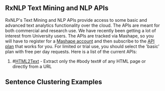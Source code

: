 
## RxNLP Text Mining and NLP APIs

RxNLP's Text Mining and NLP APIs provide access to some basic and advanced text analytics functionality over the cloud. The APIs are meant for both commercial and research use. We have recently been getting a lot of interest from University users. The APIs are tracked via Mashape, so you will have to register for a [Mashape account](http://www.mashape.com) and then subscribe to the [API plan](https://market.mashape.com/rxnlp/text-mining-and-nlp/pricing) that works for you. For limited or trial use, you should select the 'basic' plan with free per day requests. Here is a list of the current APIs:

1. #[HTML2Text](https://market.mashape.com/rxnlp/text-mining-and-nlp#1-html2text) - Extract only the #body text# of any HTML page or directly from a URL

## Sentence Clustering Examples
